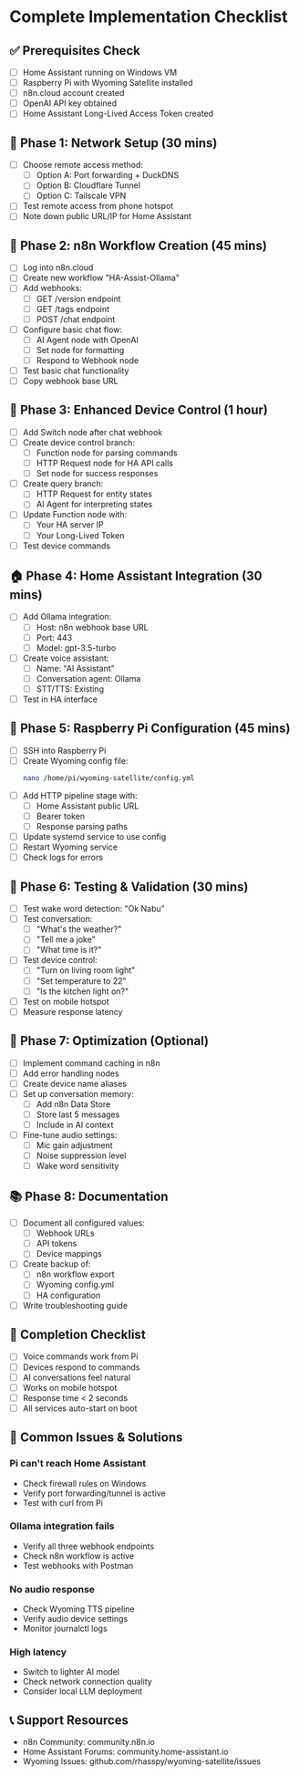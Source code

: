 # Complete Implementation Checklist

## ✅ Prerequisites Check
- [ ] Home Assistant running on Windows VM
- [ ] Raspberry Pi with Wyoming Satellite installed
- [ ] n8n.cloud account created
- [ ] OpenAI API key obtained
- [ ] Home Assistant Long-Lived Access Token created

## 📡 Phase 1: Network Setup (30 mins)
- [ ] Choose remote access method:
  - [ ] Option A: Port forwarding + DuckDNS
  - [ ] Option B: Cloudflare Tunnel
  - [ ] Option C: Tailscale VPN
- [ ] Test remote access from phone hotspot
- [ ] Note down public URL/IP for Home Assistant

## 🔧 Phase 2: n8n Workflow Creation (45 mins)
- [ ] Log into n8n.cloud
- [ ] Create new workflow "HA-Assist-Ollama"
- [ ] Add webhooks:
  - [ ] GET /version endpoint
  - [ ] GET /tags endpoint  
  - [ ] POST /chat endpoint
- [ ] Configure basic chat flow:
  - [ ] AI Agent node with OpenAI
  - [ ] Set node for formatting
  - [ ] Respond to Webhook node
- [ ] Test basic chat functionality
- [ ] Copy webhook base URL

## 🎯 Phase 3: Enhanced Device Control (1 hour)
- [ ] Add Switch node after chat webhook
- [ ] Create device control branch:
  - [ ] Function node for parsing commands
  - [ ] HTTP Request node for HA API calls
  - [ ] Set node for success responses
- [ ] Create query branch:
  - [ ] HTTP Request for entity states
  - [ ] AI Agent for interpreting states
- [ ] Update Function node with:
  - [ ] Your HA server IP
  - [ ] Your Long-Lived Token
- [ ] Test device commands

## 🏠 Phase 4: Home Assistant Integration (30 mins)
- [ ] Add Ollama integration:
  - [ ] Host: n8n webhook base URL
  - [ ] Port: 443
  - [ ] Model: gpt-3.5-turbo
- [ ] Create voice assistant:
  - [ ] Name: "AI Assistant"
  - [ ] Conversation agent: Ollama
  - [ ] STT/TTS: Existing
- [ ] Test in HA interface

## 🥧 Phase 5: Raspberry Pi Configuration (45 mins)
- [ ] SSH into Raspberry Pi
- [ ] Create Wyoming config file:
  ```bash
  nano /home/pi/wyoming-satellite/config.yml
  ```
- [ ] Add HTTP pipeline stage with:
  - [ ] Home Assistant public URL
  - [ ] Bearer token
  - [ ] Response parsing paths
- [ ] Update systemd service to use config
- [ ] Restart Wyoming service
- [ ] Check logs for errors

## 🧪 Phase 6: Testing & Validation (30 mins)
- [ ] Test wake word detection: "Ok Nabu"
- [ ] Test conversation:
  - [ ] "What's the weather?"
  - [ ] "Tell me a joke"
  - [ ] "What time is it?"
- [ ] Test device control:
  - [ ] "Turn on living room light"
  - [ ] "Set temperature to 22"
  - [ ] "Is the kitchen light on?"
- [ ] Test on mobile hotspot
- [ ] Measure response latency

## 🚀 Phase 7: Optimization (Optional)
- [ ] Implement command caching in n8n
- [ ] Add error handling nodes
- [ ] Create device name aliases
- [ ] Set up conversation memory:
  - [ ] Add n8n Data Store
  - [ ] Store last 5 messages
  - [ ] Include in AI context
- [ ] Fine-tune audio settings:
  - [ ] Mic gain adjustment
  - [ ] Noise suppression level
  - [ ] Wake word sensitivity

## 📚 Phase 8: Documentation
- [ ] Document all configured values:
  - [ ] Webhook URLs
  - [ ] API tokens
  - [ ] Device mappings
- [ ] Create backup of:
  - [ ] n8n workflow export
  - [ ] Wyoming config.yml
  - [ ] HA configuration
- [ ] Write troubleshooting guide

## 🎉 Completion Checklist
- [ ] Voice commands work from Pi
- [ ] Devices respond to commands
- [ ] AI conversations feel natural
- [ ] Works on mobile hotspot
- [ ] Response time < 2 seconds
- [ ] All services auto-start on boot

## 🐛 Common Issues & Solutions

### Pi can't reach Home Assistant
- Check firewall rules on Windows
- Verify port forwarding/tunnel is active
- Test with curl from Pi

### Ollama integration fails
- Verify all three webhook endpoints
- Check n8n workflow is active
- Test webhooks with Postman

### No audio response
- Check Wyoming TTS pipeline
- Verify audio device settings
- Monitor journalctl logs

### High latency
- Switch to lighter AI model
- Check network connection quality
- Consider local LLM deployment

## 📞 Support Resources
- n8n Community: community.n8n.io
- Home Assistant Forums: community.home-assistant.io
- Wyoming Issues: github.com/rhasspy/wyoming-satellite/issues 